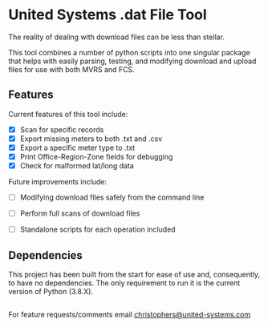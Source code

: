 # United Systems .dat File Tool

The reality of dealing with download files can be less than stellar. 

This tool combines a number of python scripts into one singular package that helps with easily parsing, testing, and modifying
download and upload files for use with both MVRS and FCS. 

## Features
Current features of this tool include:
- [x] Scan for specific records 
- [x] Export missing meters to both .txt and .csv
- [x] Export a specific meter type to .txt
- [x] Print Office-Region-Zone fields for debugging
- [x] Check for malformed lat/long data

Future improvements include:

- [ ] Modifying download files safely from the command line
- [ ] Perform full scans of download files
- [ ] Standalone scripts for each operation included


## Dependencies
This project has been built from the start for ease of use and, consequently, to have no dependencies. The only requirement to run it is the current version of Python (3.8.X).

##

For feature requests/comments email christophers@united-systems.com
